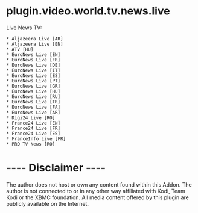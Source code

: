 plugin.video.world.tv.news.live
========================

Live News TV:

    * Aljazeera Live [AR]
    * Aljazeera Live [EN]
    * ATV [HU]
    * EuroNews Live [EN]
    * EuroNews Live [FR]
    * EuroNews Live [DE]
    * EuroNews Live [IT]
    * EuroNews Live [ES]
    * EuroNews Live [PT]
    * EuroNews Live [GR]
    * EuroNews Live [HU]
    * EuroNews Live [RU]
    * EuroNews Live [TR]
    * EuroNews Live [FA]
    * EuroNews Live [AR]
    * Digi24 Live [RO]
    * France24 Live [EN]
    * France24 Live [FR]
    * France24 Live [ES]
    * FranceInfo Live [FR]
    * PRO TV News [RO]



 ---- Disclaimer ----
========================
The author does not host or own any content found within this Addon.
The author is not connected to or in any other way affiliated with Kodi, Team Kodi or the XBMC foundation.
All media content offered by this plugin are publicly available on the Internet.
